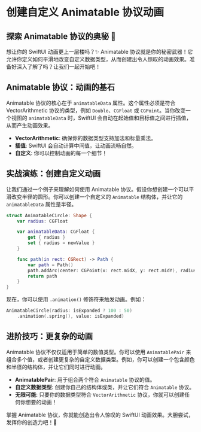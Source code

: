﻿# 创建自定义 Animatable 协议动画

## 探索 Animatable 协议的奥秘 🚀

想让你的 SwiftUI 动画更上一层楼吗？✨ Animatable 协议就是你的秘密武器！它允许你定义如何平滑地改变自定义数据类型，从而创建出令人惊叹的动画效果。准备好深入了解了吗？让我们一起开始吧！

## Animatable 协议：动画的基石

Animatable 协议的核心在于 `animatableData` 属性。这个属性必须是符合 VectorArithmetic 协议的类型，例如 `Double`、`CGFloat` 或 `CGPoint`。当你改变一个视图的 `animatableData` 时，SwiftUI 会自动在起始值和目标值之间进行插值，从而产生动画效果。

*   **VectorArithmetic**: 确保你的数据类型支持加法和标量乘法。
*   **插值**: SwiftUI 会自动计算中间值，让动画流畅自然。
*   **自定义**: 你可以控制动画的每一个细节！

## 实战演练：创建自定义动画

让我们通过一个例子来理解如何使用 Animatable 协议。假设你想创建一个可以平滑改变半径的圆形。你可以创建一个自定义的 `Animatable` 结构体，并让它的 `animatableData` 属性是半径。

```swift
struct AnimatableCircle: Shape {
    var radius: CGFloat

    var animatableData: CGFloat {
        get { radius }
        set { radius = newValue }
    }

    func path(in rect: CGRect) -> Path {
        var path = Path()
        path.addArc(center: CGPoint(x: rect.midX, y: rect.midY), radius: radius, startAngle: Angle(degrees: 0), endAngle: Angle(degrees: 360), clockwise: true)
        return path
    }
}
```

现在，你可以使用 `.animation()` 修饰符来触发动画。例如：

```swift
AnimatableCircle(radius: isExpanded ? 100 : 50)
    .animation(.spring(), value: isExpanded)
```

## 进阶技巧：更复杂的动画

Animatable 协议不仅仅适用于简单的数值类型。你可以使用 `AnimatablePair` 来组合多个值，或者创建更复杂的自定义数据类型。例如，你可以创建一个包含颜色和半径的结构体，并让它们同时进行动画。

*   **AnimatablePair**: 用于组合两个符合 `Animatable` 协议的值。
*   **自定义数据类型**: 创建你自己的结构体或类，并让它们符合 `Animatable` 协议。
*   **无限可能**: 只要你的数据类型符合 `VectorArithmetic` 协议，你就可以创建任何你想要的动画！

掌握 Animatable 协议，你就能创造出令人惊叹的 SwiftUI 动画效果。大胆尝试，发挥你的创造力吧！🎉



